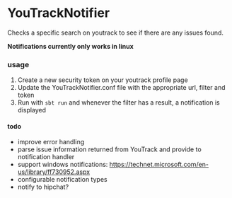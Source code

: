 YouTrackNotifier
================

Checks a specific search on youtrack to see if there are any issues found.

**Notifications currently only works in linux**

### usage
1. Create a new security token on your youtrack profile page
2. Update the YouTrackNotifier.conf file with the appropriate url, filter and token
3. Run with `sbt run` and whenever the filter has a result, a notification is displayed

#### todo
* improve error handling
* parse issue information returned from YouTrack and provide to notification handler
* support windows notifications: https://technet.microsoft.com/en-us/library/ff730952.aspx
* configurable notification types
* notify to hipchat?

